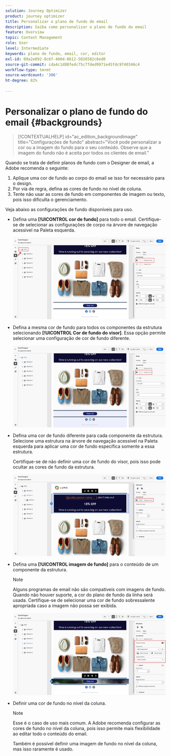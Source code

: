 ```yaml
---
solution: Journey Optimizer
product: journey optimizer
title: Personalizar o plano de fundo do email
description: Saiba como personalizar o plano de fundo do email
feature: Overview
topic: Content Management
role: User
level: Intermediate
keywords: plano de fundo, email, cor, editor
exl-id: 09a2e892-8c6f-460d-8b12-5026582c6ed0
source-git-commit: cda4c1d88fedc75c7fded9971e45fdc9740346c4
workflow-type: tm+mt
source-wordcount: '306'
ht-degree: 82%

---
```


# Personalizar o plano de fundo do email {#backgrounds}

>[!CONTEXTUALHELP]
>id="ac_edition_backgroundimage"
>title="Configurações de fundo"
>abstract="Você pode personalizar a cor ou a imagem do fundo para o seu conteúdo. Observe que a imagem do fundo não é aceita por todos os clientes de email."

Quando se trata de definir planos de fundo com o Designer de email, a Adobe recomenda o seguinte:

1. Aplique uma cor de fundo ao corpo do email se isso for necessário para o design.
1. Por via de regra, defina as cores de fundo no nível de coluna.
1. Tente não usar as cores de fundo em componentes de imagem ou texto, pois isso dificulta o gerenciamento.

Veja abaixo as configurações de fundo disponíveis para uso.

* Defina uma **[!UICONTROL cor de fundo]** para todo o email. Certifique-se de selecionar as configurações de corpo na árvore de navegação acessível na Paleta esquerda.

   ![](assets/background_1.png)

* Defina a mesma cor de fundo para todos os componentes da estrutura selecionando **[!UICONTROL Cor de fundo do visor]**. Essa opção permite selecionar uma configuração de cor de fundo diferente.

   ![](assets/background_2.png)

* Defina uma cor de fundo diferente para cada componente da estrutura. Selecione uma estrutura na árvore de navegação acessível na Paleta esquerda para aplicar uma cor de fundo específica somente a essa estrutura.

   Certifique-se de não definir uma cor de fundo do visor, pois isso pode ocultar as cores de fundo da estrutura.

   ![](assets/background_3.png)

* Defina uma **[!UICONTROL imagem de fundo]** para o conteúdo de um componente da estrutura.

   >[!NOTE]
   >
   >Alguns programas de email não são compatíveis com imagens de fundo. Quando não houver suporte, a cor do plano de fundo da linha será usada. Certifique-se de selecionar uma cor de fundo sobressalente apropriada caso a imagem não possa ser exibida.

   ![](assets/background_4.png)

* Definir uma cor de fundo no nível da coluna.

   >[!NOTE]
   >
   >Esse é o caso de uso mais comum. A Adobe recomenda configurar as cores de fundo no nível da coluna, pois isso permite mais flexibilidade ao editar todo o conteúdo do email.

   Também é possível definir uma imagem de fundo no nível da coluna, mas isso raramente é usado.
